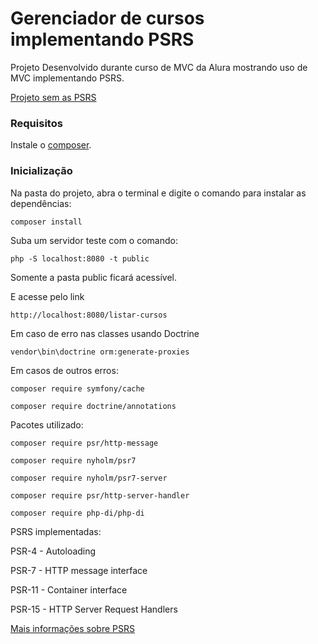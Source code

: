 # Gerenciador de cursos implementando PSRS 

Projeto Desenvolvido durante curso de MVC da Alura mostrando uso de MVC implementando PSRS.

[Projeto sem as PSRS](https://github.com/DaniPoletto/gerenciador-de-curso)

### Requisitos

Instale o [composer](https://getcomposer.org/). 

### Inicialização
Na pasta do projeto, abra o terminal e digite o comando para instalar as dependências:

```
composer install
```

Suba um servidor teste com o comando:
```
php -S localhost:8080 -t public
```

Somente a pasta public ficará acessível. 

E acesse pelo link 
```
http://localhost:8080/listar-cursos
```

Em caso de erro nas classes usando Doctrine
```
vendor\bin\doctrine orm:generate-proxies
```

Em casos de outros erros:
```
composer require symfony/cache
```

```
composer require doctrine/annotations
```

Pacotes utilizado:
```
composer require psr/http-message
```

```
composer require nyholm/psr7
```

```
composer require nyholm/psr7-server
```

```
composer require psr/http-server-handler
```

```
composer require php-di/php-di
```

PSRS implementadas:

PSR-4 - Autoloading

PSR-7 - HTTP message interface

PSR-11 - Container interface

PSR-15 - HTTP Server Request Handlers

[Mais informações sobre PSRS](https://www.php-fig.org/psr/)

